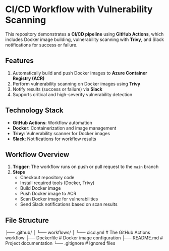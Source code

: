 # CI/CD Workflow with Vulnerability Scanning

This repository demonstrates a **CI/CD pipeline** using **GitHub Actions**, which includes Docker image building, vulnerability scanning with **Trivy**, and Slack notifications for success or failure.

## Features
1. Automatically build and push Docker images to **Azure Container Registry (ACR)**
2. Perform vulnerability scanning on Docker images using **Trivy**
3. Notify results (success or failure) via **Slack**
4. Supports critical and high-severity vulnerability detection

## Technology Stack
- **GitHub Actions**: Workflow automation
- **Docker**: Containerization and image management
- **Trivy**: Vulnerability scanner for Docker images
- **Slack**: Notifications for workflow results

## Workflow Overview
1. **Trigger**: The workflow runs on push or pull request to the `main` branch
2. **Steps**
   - Checkout repository code
   - Install required tools (Docker, Trivy)
   - Build Docker image
   - Push Docker image to ACR
   - Scan Docker image for vulnerabilities
   - Send Slack notifications based on scan results


## File Structure

├── .github/
│   └── workflows/
│       └── cicd.yml    # The GitHub Actions workflow
├── Dockerfile          # Docker image configuration
├── README.md           # Project documentation
└── .gitignore          # Ignored files

